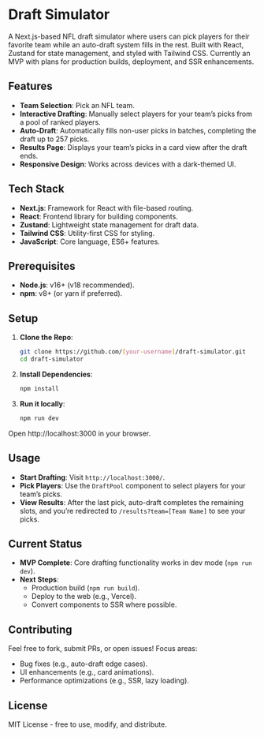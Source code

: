# Draft Simulator

A Next.js-based NFL draft simulator where users can pick players for their favorite team while an auto-draft system fills in the rest. Built with React, Zustand for state management, and styled with Tailwind CSS. Currently an MVP with plans for production builds, deployment, and SSR enhancements.

## Features

- **Team Selection**: Pick an NFL team.
- **Interactive Drafting**: Manually select players for your team’s picks from a pool of ranked players.
- **Auto-Draft**: Automatically fills non-user picks in batches, completing the draft up to 257 picks.
- **Results Page**: Displays your team’s picks in a card view after the draft ends.
- **Responsive Design**: Works across devices with a dark-themed UI.

## Tech Stack

- **Next.js**: Framework for React with file-based routing.
- **React**: Frontend library for building components.
- **Zustand**: Lightweight state management for draft data.
- **Tailwind CSS**: Utility-first CSS for styling.
- **JavaScript**: Core language, ES6+ features.

## Prerequisites

- **Node.js**: v16+ (v18 recommended).
- **npm**: v8+ (or yarn if preferred).

## Setup

1. **Clone the Repo**:
   ```bash
   git clone https://github.com/[your-username]/draft-simulator.git
   cd draft-simulator

2. **Install Dependencies**:
   ```bash
   npm install

2. **Run it locally**:
   ```bash
   npm run dev

Open http://localhost:3000 in your browser.


## Usage

- **Start Drafting**: Visit `http://localhost:3000/`.
- **Pick Players**: Use the `DraftPool` component to select players for your team’s picks.
- **View Results**: After the last pick, auto-draft completes the remaining slots, and you’re redirected to `/results?team=[Team Name]` to see your picks.


## Current Status

- **MVP Complete**: Core drafting functionality works in dev mode (`npm run dev`).
- **Next Steps**:
  - Production build (`npm run build`).
  - Deploy to the web (e.g., Vercel).
  - Convert components to SSR where possible.

## Contributing

Feel free to fork, submit PRs, or open issues! Focus areas:

- Bug fixes (e.g., auto-draft edge cases).
- UI enhancements (e.g., card animations).
- Performance optimizations (e.g., SSR, lazy loading).

## License

MIT License - free to use, modify, and distribute.
